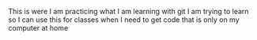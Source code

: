 This is were I am practicing what I am learning with git
I am trying to learn so I can use this for classes when I need to get code that is only on my computer at home
